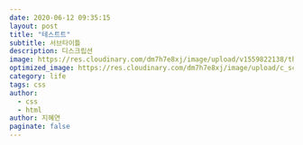 ```yaml
---
date: 2020-06-12 09:35:15
layout: post
title: "테스트트"
subtitle: 서브타이틀
description: 디스크립션
image: https://res.cloudinary.com/dm7h7e8xj/image/upload/v1559822138/theme9_v273a9.jpg
optimized_image: https://res.cloudinary.com/dm7h7e8xj/image/upload/c_scale,w_380/v1559822138/theme9_v273a9.jpg
category: life
tags: css
author:
  - css
  - html
author: 지혜연
paginate: false
---
```

